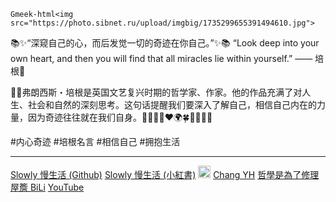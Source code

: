 `Gmeek-html<img src="https://photo.sibnet.ru/upload/imgbig/1735299655391494610.jpg">`

📚✨“深窥自己的心，而后发觉一切的奇迹在你自己。”✨📚
“Look deep into your own heart, and then you will find that all miracles lie within yourself.”
—— 培根🌟
	
🌈📖弗朗西斯・培根是英国文艺复兴时期的哲学家、作家。他的作品充满了对人生、社会和自然的深刻思考。这句话提醒我们要深入了解自己，相信自己内在的力量，因为奇迹往往就在我们自身。💪🎯✨🌈❤️🌍🍀🐾🚀🎉🎨
	
#内心奇迹 #培根名言 #相信自己 #拥抱生活 

----------------------------------------------------------------------------------------

[Slowly 慢生活 (Github)](https://lacoutume.github.io/)
[Slowly 慢生活 (小紅書)](https://www.xiaohongshu.com/user/profile/6255629e000000000d0325e1)
<img src="https://photo.sibnet.ru/upload/imggreat/1735306716721494611.jpg" width="20" height="20"> [Chang YH](https://www.zhihu.com/people/21-22-91-42-79)
[哲學是為了修理屋簷 BiLi](https://space.bilibili.com/1703497042/?spm_id_from=333.999.0.0)
[YouTube](https://www.youtube.com/@zulallamuahai/videos)
